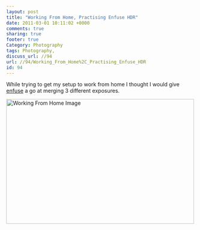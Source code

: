 ```yaml
---
layout: post
title: "Working From Home, Practising Enfuse HDR"
date: 2011-03-01 10:11:02 +0000 
comments: true
sharing: true
footer: true
Category: Photography
tags: Photography,
discuss_url: //94
url: //94/Working_From_Home%2C_Practising_Enfuse_HDR
id: 94
---
```

While trying to get my setup to work from home I thought I would give [enfuse][] a go at merging 3 different exposures.

<a href="http://www.flickr.com/photos/morgan_prior/5488500175/" title="Working From Home"><img src="http://farm6.static.flickr.com/5171/5488500175_bb3b09d5b6.jpg" width="500" height="333" alt="Working From Home Image" /></a>

[enfuse]: http://www.photographers-toolbox.com/products/lrenfuse.php
